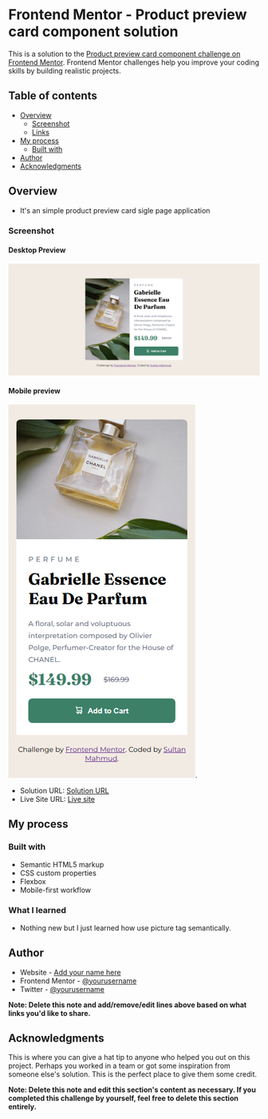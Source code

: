 # Frontend Mentor - Product preview card component solution

This is a solution to the [Product preview card component challenge on Frontend Mentor](https://www.frontendmentor.io/challenges/product-preview-card-component-GO7UmttRfa). Frontend Mentor challenges help you improve your coding skills by building realistic projects. 

## Table of contents

- [Overview](#overview)
  - [Screenshot](#screenshot)
  - [Links](#links)
- [My process](#my-process)
  - [Built with](#built-with)
- [Author](#author)
- [Acknowledgments](#acknowledgments)

## Overview
- It's an simple product preview card sigle page application
  
### Screenshot
#### Desktop Preview
![dektop-preview](./design/desktop-preview.jpg)

#### Mobile preview
![mobile-preview](./design/mobile-preview.jpg).

- Solution URL: [Solution URL](https://developer-sultan.github.io/product-preview-card/)
- Live Site URL: [Live site](https://product-preview-card-eight-peach.vercel.app/)

## My process

### Built with

- Semantic HTML5 markup
- CSS custom properties
- Flexbox
- Mobile-first workflow

### What I learned

- Nothing new but I just learned how use picture tag semantically.

## Author

- Website - [Add your name here](https://www.your-site.com)
- Frontend Mentor - [@yourusername](https://www.frontendmentor.io/profile/yourusername)
- Twitter - [@yourusername](https://www.twitter.com/yourusername)

**Note: Delete this note and add/remove/edit lines above based on what links you'd like to share.**

## Acknowledgments

This is where you can give a hat tip to anyone who helped you out on this project. Perhaps you worked in a team or got some inspiration from someone else's solution. This is the perfect place to give them some credit.

**Note: Delete this note and edit this section's content as necessary. If you completed this challenge by yourself, feel free to delete this section entirely.**
